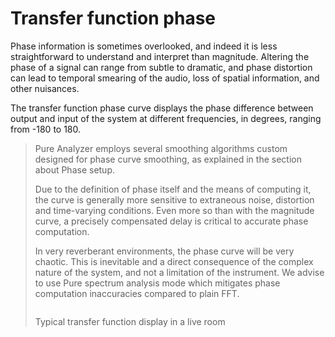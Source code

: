 # Transfer function phase

<link type="document" target="Phase">Phase</link>
information is sometimes overlooked, and indeed it is less straightforward to understand and interpret
than magnitude. Altering the phase of a signal can range from subtle to dramatic, and phase distortion
can lead to temporal smearing of the audio, loss of spatial information, and other nuisances.

The transfer function phase curve displays the phase difference between output and input of the system
at different frequencies, in degrees, ranging from -180 to 180.

> Pure Analyzer employs several smoothing algorithms custom designed for phase curve
> smoothing, as explained in the section about <link type="document" target="Phase">Phase</link> setup.
>
> Due to the definition of phase itself and the means of computing it, the curve is generally more
> sensitive to extraneous noise, distortion and time-varying conditions. Even more so than with the
> magnitude curve, a precisely compensated delay is critical to accurate phase computation.
>
> In very reverberant environments, the phase curve will be very chaotic. This is inevitable and a direct
> consequence of the complex nature of the system, and not a limitation of the instrument. We advise to
> use Pure spectrum analysis mode which mitigates phase computation inaccuracies compared to plain FFT.
>
> <image name="TransferFunction"
> filename="C:\Sources\Flux\FluxtAnalyzer\Software\FluxTAnalyzer\Documents\graphics\Cropped\Bode\TransferFunction.png"></image>
>
> Typical transfer function display in a live room

